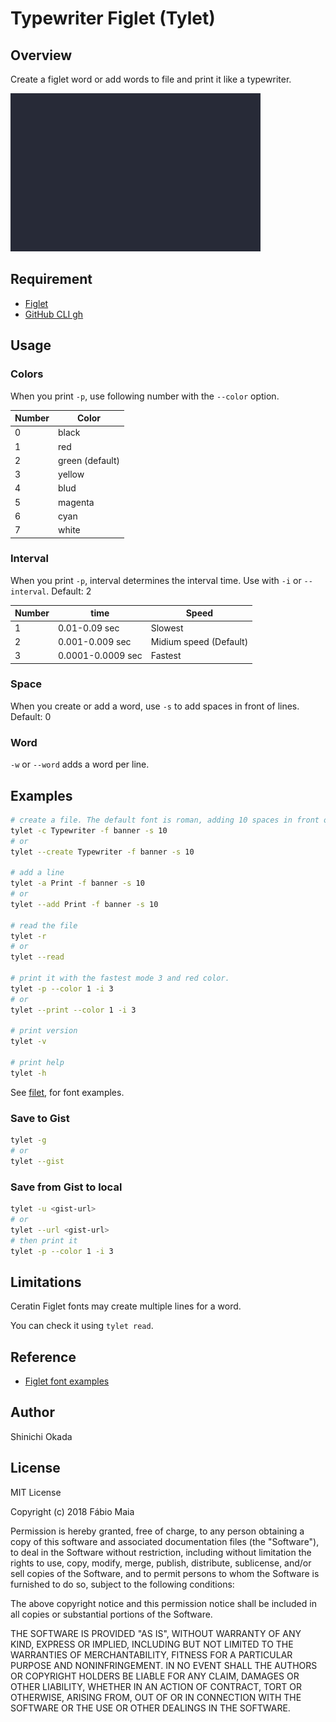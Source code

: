 # Typewriter Figlet (Tylet)

## Overview

Create a figlet word or add words to file and print it like a typewriter.

![image](https://raw.githubusercontent.com/shinokada/tw/main/images/400-tw.gif)

## Requirement

- [Figlet](http://www.figlet.org/)
- [GitHub CLI gh](https://github.com/cli/cli#installation)

## Usage

### Colors

When you print `-p`, use following number with the `--color` option.

| Number | Color           |
| ------ | --------------- |
| 0      | black           |
| 1      | red             |
| 2      | green (default) |
| 3      | yellow          |
| 4      | blud            |
| 5      | magenta         |
| 6      | cyan            |
| 7      | white           |

### Interval

When you print `-p`, interval determines the interval time. Use with `-i` or `--interval`.
Default: 2

| Number | time              | Speed                  |
| ------ | ----------------- | ---------------------- |
| 1      | 0.01-0.09 sec     | Slowest                |
| 2      | 0.001-0.009 sec   | Midium speed (Default) |
| 3      | 0.0001-0.0009 sec | Fastest                |

### Space

When you create or add a word, use `-s` to add spaces in front of lines.
Default: 0

### Word

`-w` or `--word` adds a word per line.

## Examples

```sh
# create a file. The default font is roman, adding 10 spaces in front of all lines
tylet -c Typewriter -f banner -s 10
# or
tylet --create Typewriter -f banner -s 10

# add a line
tylet -a Print -f banner -s 10
# or
tylet --add Print -f banner -s 10

# read the file
tylet -r
# or
tylet --read

# print it with the fastest mode 3 and red color.
tylet -p --color 1 -i 3
# or
tylet --print --color 1 -i 3

# print version
tylet -v

# print help
tylet -h
```

See [filet](http://www.figlet.org/examples.html), for font examples.

### Save to Gist

```sh
tylet -g
# or
tylet --gist
```

### Save from Gist to local

```sh
tylet -u <gist-url>
# or
tylet --url <gist-url>
# then print it
tylet -p --color 1 -i 3
```

## Limitations

Ceratin Figlet fonts may create multiple lines for a word.

You can check it using `tylet read`.


## Reference

- [Figlet font examples](http://www.figlet.org/examples.html)


## Author

Shinichi Okada

## License

MIT License

Copyright (c) 2018 Fábio Maia

Permission is hereby granted, free of charge, to any person obtaining a copy
of this software and associated documentation files (the "Software"), to deal
in the Software without restriction, including without limitation the rights
to use, copy, modify, merge, publish, distribute, sublicense, and/or sell
copies of the Software, and to permit persons to whom the Software is
furnished to do so, subject to the following conditions:

The above copyright notice and this permission notice shall be included in all
copies or substantial portions of the Software.

THE SOFTWARE IS PROVIDED "AS IS", WITHOUT WARRANTY OF ANY KIND, EXPRESS OR
IMPLIED, INCLUDING BUT NOT LIMITED TO THE WARRANTIES OF MERCHANTABILITY,
FITNESS FOR A PARTICULAR PURPOSE AND NONINFRINGEMENT. IN NO EVENT SHALL THE
AUTHORS OR COPYRIGHT HOLDERS BE LIABLE FOR ANY CLAIM, DAMAGES OR OTHER
LIABILITY, WHETHER IN AN ACTION OF CONTRACT, TORT OR OTHERWISE, ARISING FROM,
OUT OF OR IN CONNECTION WITH THE SOFTWARE OR THE USE OR OTHER DEALINGS IN THE
SOFTWARE.
